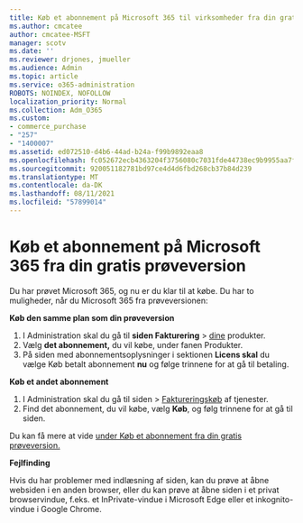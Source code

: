 ```yaml
---
title: Køb et abonnement på Microsoft 365 til virksomheder fra din gratis prøveversion
ms.author: cmcatee
author: cmcatee-MSFT
manager: scotv
ms.date: ''
ms.reviewer: drjones, jmueller
ms.audience: Admin
ms.topic: article
ms.service: o365-administration
ROBOTS: NOINDEX, NOFOLLOW
localization_priority: Normal
ms.collection: Adm_O365
ms.custom:
- commerce_purchase
- "257"
- "1400007"
ms.assetid: ed072510-d4b6-44ad-b24a-f99b9892eaa8
ms.openlocfilehash: fc052672ecb4363204f3756080c7031fde44738ec9b9955aa7ffbe9b57d2603a
ms.sourcegitcommit: 920051182781bd97ce4d4d6fbd268cb37b84d239
ms.translationtype: MT
ms.contentlocale: da-DK
ms.lasthandoff: 08/11/2021
ms.locfileid: "57899014"
---
```

# <a name="buy-a-subscription-to-microsoft-365-from-your-free-trial"></a>Køb et abonnement på Microsoft 365 fra din gratis prøveversion

Du har prøvet Microsoft 365, og nu er du klar til at købe. Du har to muligheder, når du Microsoft 365 fra prøveversionen:
  
 **Køb den samme plan som din prøveversion**
  
1. I Administration skal du gå til **siden Fakturering** \> [dine](https://go.microsoft.com/fwlink/p/?linkid=842054) produkter.
2. Vælg **det abonnement,** du vil købe, under fanen Produkter.
3. På siden med abonnementsoplysninger i sektionen **Licens skal** du vælge Køb betalt abonnement **nu** og følge trinnene for at gå til betaling.
 
**Køb et andet abonnement**
  
1. I Administration skal du  gå til siden \> [Faktureringskøb](https://go.microsoft.com/fwlink/p/?linkid=868433) af tjenester.
2. Find det abonnement, du vil købe, vælg **Køb**, og følg trinnene for at gå til siden.

Du kan få mere at vide [under Køb et abonnement fra din gratis prøveversion.](https://docs.microsoft.com/microsoft-365/commerce/try-or-buy-microsoft-365#buy-a-subscription-from-your-free-trial)

**Fejlfinding**

Hvis du har problemer med indlæsning af siden, kan du prøve at åbne websiden i en anden browser, eller du kan prøve at åbne siden i et privat browservindue, f.eks. et InPrivate-vindue i Microsoft Edge eller et inkognito-vindue i Google Chrome.